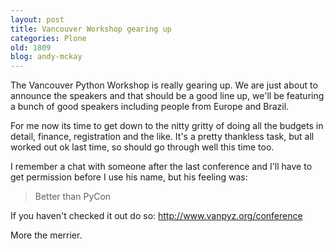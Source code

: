 ```yaml
---
layout: post
title: Vancouver Workshop gearing up
categories: Plone
old: 1809
blog: andy-mckay
---
```

The Vancouver Python Workshop is really gearing up. We are just about to announce the speakers and that should be a good line up, we'll be featuring a bunch of good speakers including people from Europe and Brazil. 

For me now its time to get down to the nitty gritty of doing all the budgets in detail, finance, registration and the like. It's a pretty thankless task, but all worked out ok last time, so should go through well this time too.

I remember a chat with someone after the last conference and I'll have to get permission before I use his name, but his feeling was:

<blockquote>Better than PyCon</blockquote>

If you haven't checked it out do so: <a href="http://www.vanpyz.org/conference">http://www.vanpyz.org/conference</a>

More the merrier.